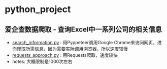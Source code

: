 # python_project

## 爱企查数据爬取 - 查询Excel中一系列公司的相关信息

* [search_information.py](https://github.com/Willk1209/python_project/blob/main/search_information.py) : 用Pyppeteer调用Google Chrome来访问网页，进而爬取所需信息，因为需要实际调用浏览器，所以速度较慢
* [requests_approach.py](https://github.com/Willk1209/python_project/blob/main/requests_approach.py) : 用Requests爬取，速度较快
* notes: 大概限制是1000次左右
